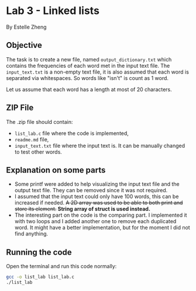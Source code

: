 # Lab 3 - Linked lists
By Estelle Zheng
## Objective

The task is to create a new file, named `output_dictionary.txt` which contains the frequencies of each word met in the input text file. The `input_text.txt` is a non-empty text file, it is also assumed that each word is separated via whitespaces. So words like "isn't" is count as 1 word.

Let us assume that each word has a length at most of 20 characters.

## ZIP File
The .zip file should contain:
- `list_lab.c` file where the code is implemented,
- `readme.md` file,
- `input_text.txt` file where the input text is. It can be manually changed to test other words.

## Explanation on some parts

- Some printf were added to help visualizing the input text file and the output text file. They can be removed since it was not required.
- I assumed that the input text could only have 100 words, this can be increased if needed. ~~A 2D array was used to be able to both print and store its element.~~ **String array of struct is used instead.**
- The interesting part on the code is the comparing part. I implemented it with two loops and I added another one to remove each duplicated word. It might have a better implementation, but for the moment I did not find anything.

## Running the code 

Open the terminal and run this code normally:

```bash
gcc -o list_lab list_lab.c
./list_lab
```
